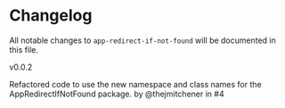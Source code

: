 # Changelog

All notable changes to `app-redirect-if-not-found` will be documented in this file.

v0.0.2

Refactored code to use the new namespace and class names for the AppRedirectIfNotFound package. by @thejmitchener in #4
